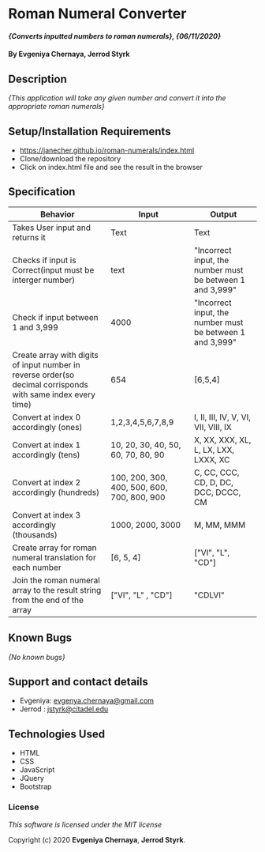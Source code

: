 # Roman Numeral Converter

#### _{Converts inputted numbers to roman numerals}, {06/11/2020}_

#### By **Evgeniya Chernaya**, **Jerrod Styrk**

## Description

_{This application will take any given number and convert it into the appropriate roman numerals}_

## Setup/Installation Requirements

* https://janecher.github.io/roman-numerals/index.html
* Clone/download the repository
* Click on index.html file and see the result in the browser

## Specification

| Behavior | Input | Output|
|----------|-------|-------|
| Takes User input and returns it | Text | Text |
| Checks if input is Correct(input must be interger number) | text | "Incorrect input, the number must be between 1 and 3,999" |
| Check if input between 1 and 3,999 | 4000 | "Incorrect input, the number must be between 1 and 3,999" |
| Create array with digits of input number in reverse order(so decimal corrisponds with same index every time) | 654 | [6,5,4] |
| Convert at index 0 accordingly (ones) | 1,2,3,4,5,6,7,8,9 | I, II, III, IV, V, VI, VII, VIII, IX |
| Convert at index 1 accordingly (tens) | 10, 20, 30, 40, 50, 60, 70, 80, 90 | X, XX, XXX, XL, L, LX, LXX, LXXX, XC |
| Convert at index 2 accordingly (hundreds) | 100, 200, 300, 400, 500, 600, 700, 800, 900 | C, CC, CCC, CD, D, DC, DCC, DCCC, CM |
| Convert at index 3 accordingly (thousands) | 1000, 2000, 3000 | M, MM, MMM |
| Create array for roman numeral translation for each number | [6, 5, 4] | ["VI", "L", "CD"] |
| Join the roman numeral array to the result string from the end of the array | ["VI", "L" , "CD"] | "CDLVI" |

## Known Bugs

_{No known bugs}_

## Support and contact details

* Evgeniya: evgenya.chernaya@gmail.com
* Jerrod : jstyrk@citadel.edu

## Technologies Used

  * HTML
  * CSS
  * JavaScript
  * JQuery
  * Bootstrap

### License

_This software is licensed under the MIT license_

Copyright (c) 2020 **Evgeniya Chernaya**, **Jerrod Styrk**.
